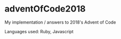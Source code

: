 # adventOfCode2018

My implementation / answers to 2018's Advent of Code

Languages used: Ruby, Javascript
